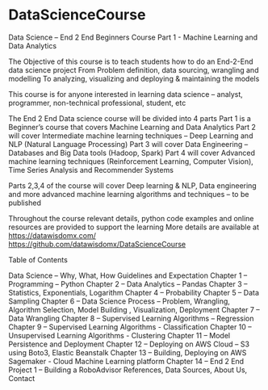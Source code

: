 # DataScienceCourse
Data Science – End 2 End Beginners Course
Part 1 - Machine Learning and Data Analytics

The Objective of this course is to teach students how to do an End-2-End data science project
From Problem definition, data sourcing, wrangling and modelling
To analyzing, visualizing and deploying & maintaining the models

This course is for anyone interested in learning data science – analyst, programmer, non-technical professional, student, etc

The End 2 End Data science course will be divided into 4 parts
Part 1 is a Beginner’s course that covers Machine Learning and Data Analytics
Part 2 will cover Intermediate machine learning techniques – Deep Learning and NLP (Natural Language Processing)
Part 3 will cover Data Engineering – Databases and Big Data tools (Hadoop, Spark)
Part 4 will cover Advanced machine learning techniques (Reinforcement Learning, Computer Vision), Time Series Analysis and Recommender Systems

Parts 2,3,4 of the course will cover Deep learning & NLP, Data engineering and more advanced machine learning algorithms and techniques – to be published

Throughout the course relevant details, python code examples and online resources are provided to support the learning
More details are available at https://datawisdomx.com/ 
https://github.com/datawisdomx/DataScienceCourse 

Table of Contents

Data Science – Why, What, How
Guidelines and Expectation
Chapter 1 – Programming – Python
Chapter 2 – Data Analytics – Pandas 
Chapter 3 – Statistics, Exponentials, Logarithm
Chapter 4 – Probability
Chapter 5 – Data Sampling
Chapter 6 – Data Science Process – Problem, Wrangling, Algorithm Selection, Model Building , Visualization, Deployment
Chapter 7 – Data Wrangling
Chapter 8 – Supervised Learning Algorithms – Regression
Chapter 9 – Supervised Learning Algorithms - Classification
Chapter 10 – Unsupervised Learning Algorithms - Clustering
Chapter 11 – Model Persistence and Deployment
Chapter 12 – Deploying on AWS Cloud – S3 using Boto3, Elastic Beanstalk
Chapter 13 – Building, Deploying on AWS Sagemaker - Cloud Machine Learning platform
Chapter 14 – End 2 End Project 1 – Building a RoboAdvisor
References, Data Sources, About Us, Contact

